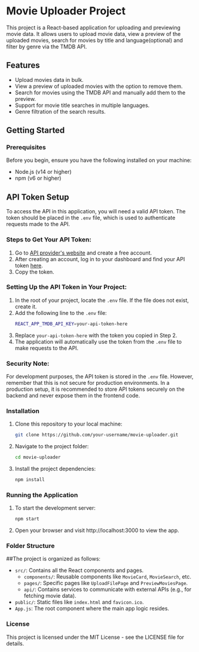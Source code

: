 # Movie Uploader Project

This project is a React-based application for uploading and previewing movie data. It allows users to upload movie data, view a preview of the uploaded movies, search for movies by title and language(optional) and filter by genre  via the TMDB API.

## Features

- Upload movies data in bulk.
- View a preview of uploaded movies with the option to remove them.
- Search for movies using the TMDB API and manually add them to the preview.
- Support for movie title searches in multiple languages.
- Genre filtration of the search results.

## Getting Started

### Prerequisites

Before you begin, ensure you have the following installed on your machine:

- Node.js (v14 or higher)
- npm (v6 or higher)

## **API Token Setup**

To access the API in this application, you will need a valid API token. The token should be placed in the `.env` file, which is used to authenticate requests made to the API.

### **Steps to Get Your API Token:**
1. Go to [API provider's website](https://www.themoviedb.org/signup) and create a free account.
2. After creating an account, log in to your dashboard and find your API token [here](https://www.themoviedb.org/settings/api).
3. Copy the token.

### **Setting Up the API Token in Your Project:**
1. In the root of your project, locate the `.env` file. If the file does not exist, create it.
2. Add the following line to the `.env` file:
    ```bash
    REACT_APP_TMDB_API_KEY=your-api-token-here
    ```
3. Replace `your-api-token-here` with the token you copied in Step 2.
4. The application will automatically use the token from the `.env` file to make requests to the API.

### **Security Note:**
For development purposes, the API token is stored in the `.env` file. However, remember that this is not secure for production environments. In a production setup, it is recommended to store API tokens securely on the backend and never expose them in the frontend code.


### Installation

1. Clone this repository to your local machine:
   ```bash
   git clone https://github.com/your-username/movie-uploader.git
   ```
2. Navigate to the project folder:
    ```bash
    cd movie-uploader
    ```
3. Install the project dependencies:
    ```bash
    npm install
    ```

### Running the Application

1. To start the development server:
    ```bash
    npm start
    ```

2. Open your browser and visit http://localhost:3000 to view the app.

### Folder Structure

##The project is organized as follows:

- `src/`: Contains all the React components and pages.
  - `components/`: Reusable components like `MovieCard`, `MovieSearch`, etc.
  - `pages/`: Specific pages like `UploadFilePage` and `PreviewMoviesPage`.
  - `api/`: Contains services to communicate with external APIs (e.g., for fetching movie data).
- `public/`: Static files like `index.html` and `favicon.ico`.
- `App.js`: The root component where the main app logic resides.

### License

This project is licensed under the MIT License - see the LICENSE file for details.

